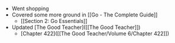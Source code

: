- Went shopping
- Covered some more ground in [[Go - The Complete Guide]]
	- [[Section 2: Go Essentials]]
- Updated [The Good Teacher]([[The Good Teacher]])
	- [Chapter 422]([[The Good Teacher/Volume 6/Chapter 422]])